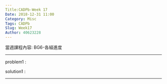 ```yaml
---
Title:CADPb-Week 17
Date: 2018-12-31 11:00
Category: Misc
Tags: CADPb
Slug: Week17
Author: 40623228
---
```


當週課程內容:
BG6-各組進度
<!-- PELICAN_END_SUMMARY -->

----
problem1 : 

solution1 : 

----





